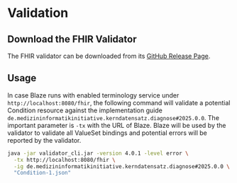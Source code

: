 # Validation

## Download the FHIR Validator

The FHIR validator can be downloaded from its [GitHub Release Page][1].

## Usage

In case Blaze runs with enabled terminology service under `http://localhost:8080/fhir`, the following command will validate a potential Condition resource against the implementation guide `de.medizininformatikinitiative.kerndatensatz.diagnose#2025.0.0`.  The important parameter is `-tx` with the URL of Blaze. Blaze will be used by the validator to validate all ValueSet bindings and potential errors will be reported by the validator.

```sh
java -jar validator_cli.jar -version 4.0.1 -level error \
  -tx http://localhost:8080/fhir \
  -ig de.medizininformatikinitiative.kerndatensatz.diagnose#2025.0.0 \
  "Condition-1.json"
```

[1]: <https://github.com/hapifhir/org.hl7.fhir.validator-wrapper/releases>
